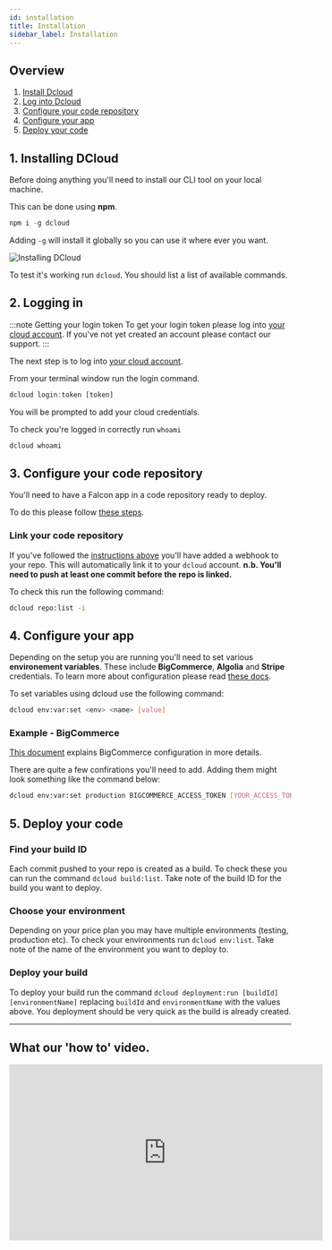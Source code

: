 ```yaml
---
id: installation
title: Installation
sidebar_label: Installation
---
```


## Overview

1. [Install Dcloud](#1-installing-dcloud)
2. [Log into Dcloud](#2-logging-in)
3. [Configure your code repository](#3-configure-your-code-repository)
4. [Configure your app](#4-configure-your-app)
5. [Deploy your code](#5-deploy-your-code)

## 1. Installing DCloud

Before doing anything you'll need to install our CLI tool on your local machine.

This can be done using **npm**.

```javascript
npm i -g dcloud
```

Adding `-g` will install it globally so you can use it where ever you want.

![Installing DCloud](/img/docs/cloud/npm-install-dcloud.gif)

To test it's working run `dcloud`. You should list a list of available commands.

## 2. Logging in

:::note Getting your login token
To get your login token please log into [your cloud account](https://app.deity.cloud/sign-in/authorization-token). If you've not yet created an account please contact our support.
:::

The next step is to log into [your cloud account](account).

From your terminal window run the login command.

```javascript
dcloud login:token [token]
```

You will be prompted to add your cloud credentials.

To check you're logged in correctly run `whoami`

```javascript
dcloud whoami
```

## 3. Configure your code repository

You'll need to have a Falcon app in a code repository ready to deploy.

To do this please follow [these steps](/docs/platform/getting-started/overview).

### Link your code repository

If you've followed the [instructions above](/docs/platform/getting-started/repository) you'll have added a webhook to your repo. This will automatically link it to your `dcloud` account.  **n.b. You'll need to push at least one commit before the repo is linked.**

To check this run the following command:

```bash
dcloud repo:list -i
```

## 4. Configure your app

Depending on the setup you are running you'll need to set various **environement variables**. These include **BigCommerce**, **Algolia** and **Stripe**  credentials.  To learn more about configuration please read [these docs](/docs/platform/configuration/overview).

To set variables using dcloud use the following command:

```bash
dcloud env:var:set <env> <name> [value]
```

### Example - BigCommerce
[This document](/docs/platform/integration/bigcommerce/manual) explains BigCommerce configuration in more details.

There are quite a few confirations you'll need to add. Adding them might look something like the command below:

```bash
dcloud env:var:set production BIGCOMMERCE_ACCESS_TOKEN [YOUR_ACCESS_TOKEN]
```


## 5. Deploy your code

### Find your build ID
Each commit pushed to your repo is created as a build. To check these you can run the command `dcloud build:list`. Take note of the build ID for the build you want to deploy.

### Choose your environment
Depending on your price plan you may have multiple environments (testing, production etc). To check your environments run `dcloud env:list`. Take note of the name of the environment you want to deploy to.

### Deploy your build
To deploy your build run the command `dcloud deployment:run [buildId] [environmentName]` replacing `buildId` and `environmentName` with the values above. You deployment should be very quick as the build is already created.

---

## What our 'how to' video.
<iframe width="560" height="315" src="https://www.youtube.com/embed/CSrkxZgtY6w?rel=0" frameborder="0" allow="accelerometer; autoplay; encrypted-media; gyroscope; picture-in-picture" allowFullScreen></iframe>
